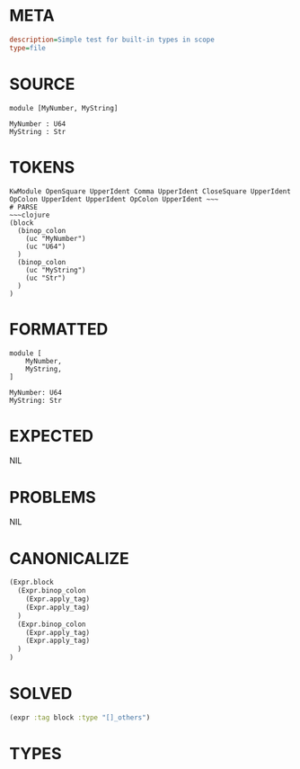 # META
~~~ini
description=Simple test for built-in types in scope
type=file
~~~
# SOURCE
~~~roc
module [MyNumber, MyString]

MyNumber : U64
MyString : Str
~~~
# TOKENS
~~~text
KwModule OpenSquare UpperIdent Comma UpperIdent CloseSquare UpperIdent OpColon UpperIdent UpperIdent OpColon UpperIdent ~~~
# PARSE
~~~clojure
(block
  (binop_colon
    (uc "MyNumber")
    (uc "U64")
  )
  (binop_colon
    (uc "MyString")
    (uc "Str")
  )
)
~~~
# FORMATTED
~~~roc
module [
	MyNumber,
	MyString,
]

MyNumber: U64
MyString: Str
~~~
# EXPECTED
NIL
# PROBLEMS
NIL
# CANONICALIZE
~~~clojure
(Expr.block
  (Expr.binop_colon
    (Expr.apply_tag)
    (Expr.apply_tag)
  )
  (Expr.binop_colon
    (Expr.apply_tag)
    (Expr.apply_tag)
  )
)
~~~
# SOLVED
~~~clojure
(expr :tag block :type "[]_others")
~~~
# TYPES
~~~roc
~~~
